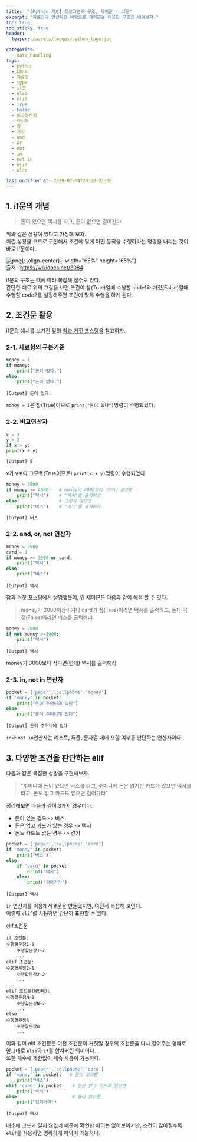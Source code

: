 ```yaml
---
title:  "[Python 기초] 프로그램의 구조, 제어문 - if문"
excerpt: "자료형과 연산자를 바탕으로 제어문을 이용한 구조를 배워보자."
toc: true
toc_sticky: true
header:
  teaser: /assets/images/python_logo.jpg

categories:
  - data_handling
tags:
  - python
  - 데이터
  - 자료형
  - type
  - if문
  - else
  - elif
  - True
  - False
  - 비교연산자
  - 연산자
  - 참
  - 거짓
  - and
  - or
  - not
  - in
  - not in
  - elif
  - else

last_modified_at: 2019-07-04T20:30-21:00
---
```


## 1. if문의 개념  

> 돈이 있으면 택시를 타고, 돈이 없으면 걸어간다.  

위와 같은 상황이 있다고 가정해 보자.  
이런 상황을 코드로 구현해서 조건에 맞게 어떤 동작을 수행하라는 명령을 내리는 것이 바로 if문이다.  

![png](/assets/images/if_code.png "if문 다이어그램"){: .align-center}{: width="65%" height="65%"}  
출처 : https://wikidocs.net/3084

if문의 구조는 때에 따라 복잡해 질수도 있다.  
간단한 예로 위의 그림을 보면 조건이 참(True)일때 수행할 code1와 거짓(False)일때 수행할 code2를 설정해주면 조건에 맞게 수행을 하게 된다.  

## 2. 조건문 활용  

if문의 예시를 보기전 앞의 [참과 거짓 포스팅](https://yganalyst.github.io/data_handling/Py_study5/)을 참고하자.  


### 2-1. 자료형의 구분기준
```python
money = 1
if money:
    print("돈이 있다.")
else:
    print("돈이 없다.")
```
    [Output] 돈이 있다.
    
`money = 1`은 참(True)이므로 `print("돈이 있다")`명령이 수행되었다.  


### 2-2. 비교연산자  

```python
x = 3
y = 2
if x > y:
print(x + y)
```
    [Output] 5
x가 y보다 크므로(True이므로) `print(x + y)`명령이 수행되었다.  


```python
money = 3000
if money >= 4000:	# money가 4000보다 크거나 같으면
    print("택시")    # "택시"를 출력하고
else:               # 그렇지 않으면
    print("버스")    # "버스"를 출력해라
```
    [Output] 버스
    

### 2-2. and, or, not 연산자  

```python
money = 2000
card = 1
if money >= 3000 or card:
    print("택시")
else:
    print("버스")
```
    [Output] 택시
    
[참과 거짓 포스팅](https://yganalyst.github.io/data_handling/Py_study5/)에서 설명했듯이, 위 제어문은 다음과 같이 해석 할 수 잇다.  
> money가 3000이상이거나 card가 참(True)이라면 택시를 출력하고, 둘다 거짓(False)이라면 버스를 출력해라

```python
money = 2000
if not money >=3000:
    print("택시")
```
    [Output] 택시
    
money가 3000보다 작다면(반대) 택시를 출력해라  

### 2-3. in, not in 연산자  

```python
pocket = ['paper','cellphone','money']
if 'money' in pocket:
    print("돈이 주머니에 있다")
else:
    print("돈이 주머니에 없다")
```
    [Output] 돈이 주머니에 있다
    
`in`과 `not in`연산자는 리스트, 튜플, 문자열 내에 포함 여부를 판단하는 연산자이다.  


## 3. 다양한 조건을 판단하는 elif  

다음과 같은 복잡한 상황을 구현해보자.  

> "주머니에 돈이 있으면 버스를 타고, 주머니에 돈은 없지만 카드가 있으면 택시를 타고, 돈도 없고 카드도 없으면 걸어가라"

정리해보면 다음과 같이 3가지 경우이다.  
- 돈이 있는 경우 -> 버스
- 돈은 없고 카드가 있는 경우 -> 택시
- 돈도 카드도 없는 경우 -> 걷기

```python
pocket = ['paper','cellphone','card']
if 'money' in pocket:
    print("버스")
else:
    if 'card' in pocket:
        print("택시")
    else:
        print("걸어가라")
```
    [Output] 택시
    
`in` 연산자를 이용해서 if문을 만들었지만, 여전히 복잡해 보인다.  
이럴때 `elif`를 사용하면 간단히 표현할 수 있다.  


elif조건문  
```
if 조건문:
수행할문장1-1
    수행할문장1-2
    ...
elif 조건문:
수행할문장2-1
    수행할문장2-2
    ...
...
elif 조건문(N번째):
수행할문장N-1
    수행할문장N-2
    ...
else:
수행할문장A
    수행할문장B
    ...
```
이와 같이 elif 조건문은 이전 조건문이 거짓일 경우의 조건문을 다시 걸어주는 형태로 말그대로 `else`와 `if`를 합쳐버린 의미이다.  
또한 개수에 제한없이 계속 사용이 가능하다.  

```python
pocket = ['paper','cellphone','card']
if 'money' in pocket:   # 돈이 있으면
    print("버스")
elif 'card' in pocket:   # 돈은 없고 카드가 있으면
    print("택시")
else:                    # 둘다 없으면
    print("걸어가라")
```
    [Output] 택시
    
애초에 코드가 길지 않았기 때문에 확연한 차이는 없어보이지만, 조건이 많아질수록 `elif`를 사용하면 명확하게 파악이 가능하다.  

